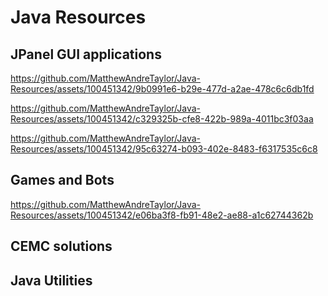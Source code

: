 # Java Resources

## JPanel GUI applications



https://github.com/MatthewAndreTaylor/Java-Resources/assets/100451342/9b0991e6-b29e-477d-a2ae-478c6c6db1fd


https://github.com/MatthewAndreTaylor/Java-Resources/assets/100451342/c329325b-cfe8-422b-989a-4011bc3f03aa


https://github.com/MatthewAndreTaylor/Java-Resources/assets/100451342/95c63274-b093-402e-8483-f6317535c6c8

## Games and Bots

https://github.com/MatthewAndreTaylor/Java-Resources/assets/100451342/e06ba3f8-fb91-48e2-ae88-a1c62744362b


## CEMC solutions

## Java Utilities



